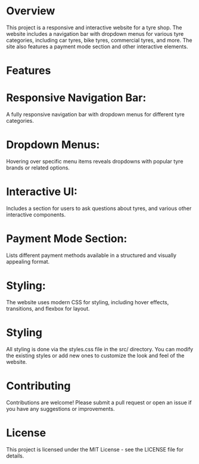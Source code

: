 # Overview
This project is a responsive and interactive website for a tyre shop. The website includes a navigation bar with dropdown menus for various tyre categories, including car tyres, bike tyres, commercial tyres, and more. The site also features a payment mode section and other interactive elements.

# Features
# Responsive Navigation Bar: 
A fully responsive navigation bar with dropdown menus for different tyre categories.
# Dropdown Menus: 
Hovering over specific menu items reveals dropdowns with popular tyre brands or related options.
# Interactive UI: 
Includes a section for users to ask questions about tyres, and various other interactive components.
# Payment Mode Section: 
Lists different payment methods available in a structured and visually appealing format.
# Styling: 
The website uses modern CSS for styling, including hover effects, transitions, and flexbox for layout.

# Styling
All styling is done via the styles.css file in the src/ directory. You can modify the existing styles or add new ones to customize the look and feel of the website.

# Contributing
Contributions are welcome! Please submit a pull request or open an issue if you have any suggestions or improvements.

# License
This project is licensed under the MIT License - see the LICENSE file for details.